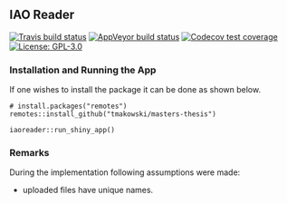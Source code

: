## IAO Reader

<!-- badges: start -->
[![Travis build status](https://travis-ci.com/tmakowski/masters-thesis.svg?branch=master)](https://travis-ci.com/tmakowski/masters-thesis)
[![AppVeyor build status](https://ci.appveyor.com/api/projects/status/github/tmakowski/masters-thesis?branch=master&svg=true)](https://ci.appveyor.com/project/tmakowski/masters-thesis)
[![Codecov test coverage](https://codecov.io/gh/tmakowski/masters-thesis/branch/master/graph/badge.svg)](https://codecov.io/gh/tmakowski/masters-thesis?branch=master)
[![License: GPL-3.0](https://img.shields.io/badge/License-GPL--3.0-blue.svg)](https://www.gnu.org/licenses/gpl-3.0.en.html)
<!-- badges: end -->

### Installation and Running the App
If one wishes to install the package it can be done as shown below.
```
# install.packages("remotes")
remotes::install_github("tmakowski/masters-thesis")

iaoreader::run_shiny_app()
```

### Remarks
During the implementation following assumptions were made:

 * uploaded files have unique names.
